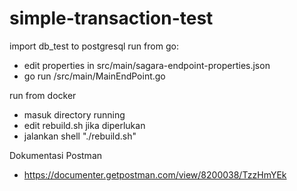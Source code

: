 # simple-transaction-test

import db_test to postgresql
run from go:
  - edit properties in src/main/sagara-endpoint-properties.json
  - go run /src/main/MainEndPoint.go

run from docker
  - masuk directory running
  - edit rebuild.sh jika diperlukan
  - jalankan shell "./rebuild.sh"

Dokumentasi Postman
  - https://documenter.getpostman.com/view/8200038/TzzHmYEk
